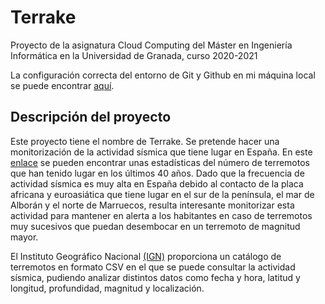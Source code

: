 # Terrake

Proyecto de la asignatura Cloud Computing del Máster en Ingeniería Informática en la Universidad de Granada, curso 2020-2021

La configuración correcta del entorno de Git y Github en mi máquina local se puede encontrar [aquí](https://github.com/Jumacasni/Proyecto-CC/blob/main/docs/configuracion_git.md).

## Descripción del proyecto

Este proyecto tiene el nombre de Terrake. Se pretende hacer una monitorización de la actividad sísmica que tiene lugar en España. En este [enlace](http://www.ign.es/web/resources/docs/IGNCnig/SIS-Tablas_estadisticas_PIberica.pdf) se pueden encontrar unas estadísticas del número de terremotos que han tenido lugar en los últimos 40 años. Dado que la frecuencia de actividad sísmica es muy alta en España debido al contacto de la placa africana y euroasiática que tiene lugar en el sur de la península, el mar de Alborán y el norte de Marruecos, resulta interesante monitorizar esta actividad para mantener en alerta a los habitantes en caso de terremotos muy sucesivos que puedan desembocar en un terremoto de magnitud mayor.

El Instituto Geográfico Nacional [(IGN)](https://www.ign.es/web/ign/portal/sis-catalogo-terremotos) proporciona un catálogo de terremotos en formato CSV en el que se puede consultar la actividad sísmica, pudiendo analizar distintos datos como fecha y hora, latitud y longitud, profundidad, magnitud y localización.
